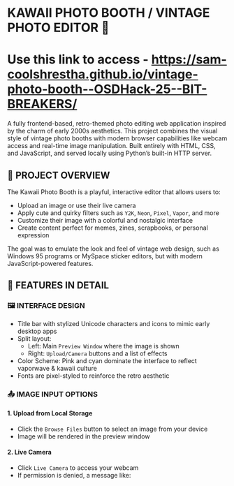 #  KAWAII PHOTO BOOTH / VINTAGE PHOTO EDITOR 🎀
# Use this link to access - https://sam-coolshrestha.github.io/vintage-photo-booth--OSDHack-25--BIT-BREAKERS/
A fully frontend-based, retro-themed photo editing web application inspired by the charm of early 2000s aesthetics. This project combines the visual style of vintage photo booths with modern browser capabilities like webcam access and real-time image manipulation. Built entirely with HTML, CSS, and JavaScript, and served locally using Python’s built-in HTTP server.

## 🌟 PROJECT OVERVIEW

The Kawaii Photo Booth is a playful, interactive editor that allows users to:
- Upload an image or use their live camera
- Apply cute and quirky filters such as `Y2K`, `Neon`, `Pixel`, `Vapor`, and more
- Customize their image with a colorful and nostalgic interface
- Create content perfect for memes, zines, scrapbooks, or personal expression

The goal was to emulate the look and feel of vintage web design, such as Windows 95 programs or MySpace sticker editors, but with modern JavaScript-powered features.

## 🧩 FEATURES IN DETAIL

### 🖼️ INTERFACE DESIGN
- Title bar with stylized Unicode characters and icons to mimic early desktop apps
- Split layout:
  - Left: Main `Preview Window` where the image is shown
  - Right: `Upload/Camera` buttons and a list of effects
- Color Scheme: Pink and cyan dominate the interface to reflect vaporwave & kawaii culture
- Fonts are pixel-styled to reinforce the retro aesthetic

### 📤 IMAGE INPUT OPTIONS

#### 1. Upload from Local Storage
- Click the `Browse Files` button to select an image from your device
- Image will be rendered in the preview window

#### 2. Live Camera
- Click `Live Camera` to access your webcam
- If permission is denied, a message like:
